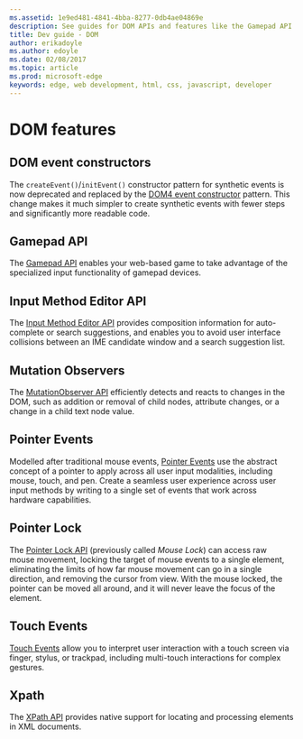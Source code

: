 ```yaml
---
ms.assetid: 1e9ed481-4841-4bba-8277-0db4ae04869e
description: See guides for DOM APIs and features like the Gamepad API and pointer events.
title: Dev guide - DOM
author: erikadoyle
ms.author: edoyle
ms.date: 02/08/2017
ms.topic: article
ms.prod: microsoft-edge
keywords: edge, web development, html, css, javascript, developer
---
```


# DOM features

## DOM event constructors

The `createEvent()`/`initEvent()` constructor pattern for synthetic events is now deprecated and replaced by the [DOM4 event constructor](./dom/dom-event-constructors.md) pattern. This change makes it much simpler to create synthetic events with fewer steps and significantly more readable code.

## Gamepad API

The [Gamepad API](./dom/gamepad-API.md) enables your web-based game to take advantage of the specialized input functionality of gamepad devices.

## Input Method Editor API

The [Input Method Editor API](./dom/input-Method-Editor-API.md) provides composition information for auto-complete or search suggestions, and enables you to avoid user interface collisions between an IME candidate window and a search suggestion list.

## Mutation Observers

The [MutationObserver API](./dom/mutation-observers.md) efficiently detects and reacts to changes in the DOM, such as addition or removal of child nodes, attribute changes, or a change in a child text node value.

## Pointer Events

Modelled after traditional mouse events, [Pointer Events](./dom/pointer-events.md) use the abstract concept of a pointer to apply across all user input modalities, including mouse, touch, and pen. Create a seamless user experience across user input methods by writing to a single set of events that work across hardware capabilities.

## Pointer Lock

The [Pointer Lock API](./dom/pointer-lock.md) (previously called *Mouse Lock*) can access raw mouse movement, locking the target of mouse events to a single element, eliminating the limits of how far mouse movement can go in a single direction, and removing the cursor from view. With the mouse locked, the pointer can be moved all around, and it will never leave the focus of the element.

## Touch Events

[Touch Events](./dom/touch-events.md) allow you to interpret user interaction with a touch screen via finger, stylus, or trackpad, including multi-touch interactions for complex gestures.

## Xpath

The [XPath API](./dom/xpath.md) provides native support for locating and processing elements in XML documents.
